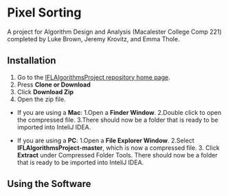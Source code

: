 # Pixel Sorting 

A project for Algorithm Design and Analysis (Macalester College Comp 221) completed by Luke Brown, Jeremy Krovitz, and Emma Thole. 

## Installation

1. Go to the [IFLAlgorithmsProject repository home page](https://github.com/jkrovitz/IFLAlgorithmsProject). 
2. Press **Clone or Download**
3. Click **Download Zip**
4. Open the zip file. 
  - If you are using a **Mac**:
    1.Open a **Finder Window**. 
    2.Double click to open the compressed file. 
    3.There should now be a folder that is ready to be imported into InteliJ IDEA. 
   
  - If you are using a **PC**:
    1.Open a **File Explorer Window**. 
    2.Select **IFLAlgorithmsProject-master**, which is now a compressed file. 
    3. Click **Extract** under Compressed Folder Tools. There should now be a folder that is ready to be imported into InteliJ IDEA. 


## Using the Software
